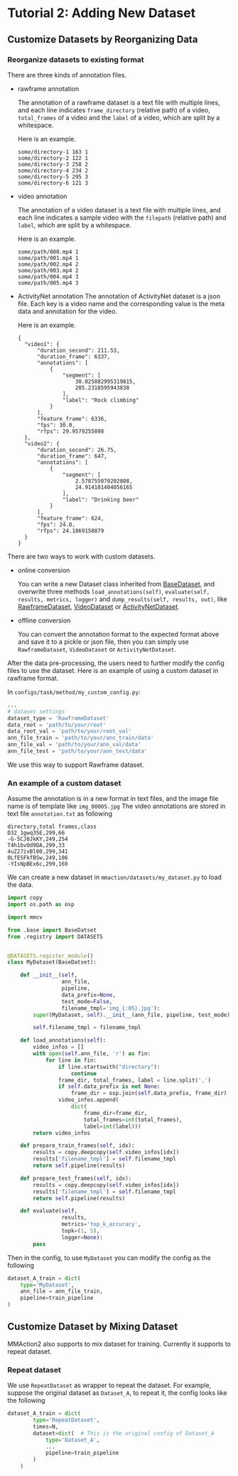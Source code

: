 # Tutorial 2: Adding New Dataset

## Customize Datasets by Reorganizing Data

### Reorganize datasets to existing format

There are three kinds of annotation files.

- rawframe annotation

  The annotation of a rawframe dataset is a text file with multiple lines,
  and each line indicates `frame_directory` (relative path) of a video,
  `total_frames` of a video and the `label` of a video, which are split by a whitespace.

  Here is an example.
  ```
  some/directory-1 163 1
  some/directory-2 122 1
  some/directory-3 258 2
  some/directory-4 234 2
  some/directory-5 295 3
  some/directory-6 121 3
  ```

- video annotation

  The annotation of a video dataset is a text file with multiple lines,
  and each line indicates a sample video with the `filepath` (relative path) and `label`,
  which are split by a whitespace.

  Here is an example.
  ```
  some/path/000.mp4 1
  some/path/001.mp4 1
  some/path/002.mp4 2
  some/path/003.mp4 2
  some/path/004.mp4 3
  some/path/005.mp4 3
  ```

- ActivityNet annotation
  The annotation of ActivityNet dataset is a json file. Each key is a video name
  and the corresponding value is the meta data and annotation for the video.

  Here is an example.
  ```
  {
    "video1": {
        "duration_second": 211.53,
        "duration_frame": 6337,
        "annotations": [
            {
                "segment": [
                    30.025882995319815,
                    205.2318595943838
                ],
                "label": "Rock climbing"
            }
        ],
        "feature_frame": 6336,
        "fps": 30.0,
        "rfps": 29.9579255898
    },
    "video2": {
        "duration_second": 26.75,
        "duration_frame": 647,
        "annotations": [
            {
                "segment": [
                    2.578755070202808,
                    24.914101404056165
                ],
                "label": "Drinking beer"
            }
        ],
        "feature_frame": 624,
        "fps": 24.0,
        "rfps": 24.1869158879
    }
  }
  ```

There are two ways to work with custom datasets.

- online conversion

  You can write a new Dataset class inherited from [BaseDataset](/mmaction/datasets/base.py), and overwrite three methods
  `load_annotations(self)`, `evaluate(self, results, metrics, logger)` and `dump_results(self, results, out)`,
  like [RawframeDataset](/mmaction/datasets/rawframe_dataset.py),  [VideoDataset](/mmaction/datasets/video_dataset.py) or [ActivityNetDataset](/mmaction/datasets/activitynet_dataset.py).

- offline conversion

  You can convert the annotation format to the expected format above and save it to
  a pickle or json file, then you can simply use `RawframeDataset`, `VideoDataset` or `ActivityNetDataset`.

After the data pre-processing, the users need to further modify the config files to use the dataset.
Here is an example of using a custom dataset in rawframe format.

In `configs/task/method/my_custom_config.py`:

```python
...
# dataset settings
dataset_type = 'RawframeDataset'
data_root = 'path/to/your/root'
data_root_val = 'path/to/your/root_val'
ann_file_train = 'path/to/your/ann_train/data'
ann_file_val = 'path/to/your/ann_val/data'
ann_file_test = 'path/to/your/ann_test/data'
```

We use this way to support Rawframe dataset.

### An example of a custom dataset

Assume the annotation is in a new format in text files, and the image file name is of template like `img_00005.jpg`
The video annotations are stored in text file `annotation.txt` as following

```
directory,total frames,class
D32_1gwq35E,299,66
-G-5CJ0JkKY,249,254
T4h1bvOd9DA,299,33
4uZ27ivBl00,299,341
0LfESFkfBSw,249,186
-YIsNpBEx6c,299,169
```

We can create a new dataset in `mmaction/datasets/my_dataset.py` to load the data.

```python
import copy
import os.path as osp

import mmcv

from .base import BaseDatset
from .registry import DATASETS


@DATASETS.register_module()
class MyDataset(BaseDatset):

    def __init__(self,
                 ann_file,
                 pipeline,
                 data_prefix=None,
                 test_mode=False,
                 filename_tmpl='img_{:05}.jpg'):
        super(MyDataset, self).__init__(ann_file, pipeline, test_mode)

        self.filename_tmpl = filename_tmpl

    def load_annotations(self):
        video_infos = []
        with open(self.ann_file, 'r') as fin:
            for line in fin:
                if line.startswith("directory"):
                    continue
                frame_dir, total_frames, label = line.split(',')
                if self.data_prefix is not None:
                    frame_dir = osp.join(self.data_prefix, frame_dir)
                video_infos.append(
                    dict(
                        frame_dir=frame_dir,
                        total_frames=int(total_frames),
                        label=int(label)))
        return video_infos

    def prepare_train_frames(self, idx):
        results = copy.deepcopy(self.video_infos[idx])
        results['filename_tmpl'] = self.filename_tmpl
        return self.pipeline(results)

    def prepare_test_frames(self, idx):
        results = copy.deepcopy(self.video_infos[idx])
        results['filename_tmpl'] = self.filename_tmpl
        return self.pipeline(results)

    def evaluate(self,
                 results,
                 metrics='top_k_accuracy',
                 topk=(1, 5),
                 logger=None):
        pass
```

Then in the config, to use `MyDataset` you can modify the config as the following

```python
dataset_A_train = dict(
    type='MyDataset',
    ann_file = ann_file_train,
    pipeline=train_pipeline
)
```

## Customize Dataset by Mixing Dataset

MMAction2 also supports to mix dataset for training. Currently it supports to repeat dataset.

### Repeat dataset

We use `RepeatDataset` as wrapper to repeat the dataset. For example, suppose the original dataset as `Dataset_A`,
to repeat it, the config looks like the following

```python
dataset_A_train = dict(
        type='RepeatDataset',
        times=N,
        dataset=dict(  # This is the original config of Dataset_A
            type='Dataset_A',
            ...
            pipeline=train_pipeline
        )
    )
```
